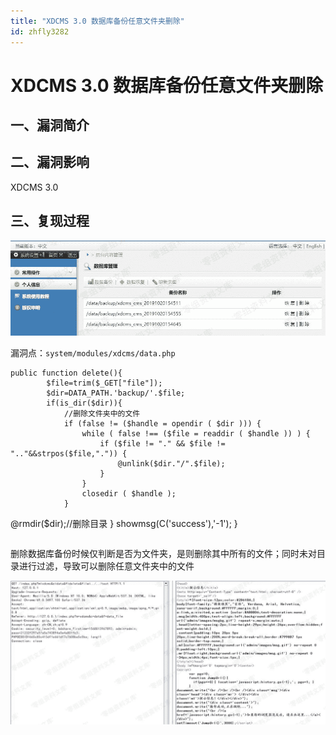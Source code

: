 ```yaml
---
title: "XDCMS 3.0 数据库备份任意文件夹删除"
id: zhfly3282
---
```


# XDCMS 3.0 数据库备份任意文件夹删除

## 一、漏洞简介

## 二、漏洞影响

XDCMS 3.0

## 三、复现过程

![image](../img/3153faf42a35bb095d9e63f98022a148.png)

漏洞点：`system/modules/xdcms/data.php`

```
public function delete(){
		$file=trim($_GET["file"]);
		$dir=DATA_PATH.'backup/'.$file;
		if(is_dir($dir)){
			//删除文件夹中的文件
			if (false != ($handle = opendir ( $dir ))) {  
				while ( false !== ($file = readdir ( $handle )) ) {   
					if ($file != "." && $file != ".."&&strpos($file,".")) {  
						@unlink($dir."/".$file);    
					}  
				}  
				closedir ( $handle );  
			}  

```
 @rmdir($dir);//删除目录
	}
	showmsg(C('success'),'-1');
} 
``` 
```

删除数据库备份时候仅判断是否为文件夹，是则删除其中所有的文件；同时未对目录进行过滤，导致可以删除任意文件夹中的文件

![image](../img/0d1e9b301b74f2f1515e4fc7a83fe14d.png)